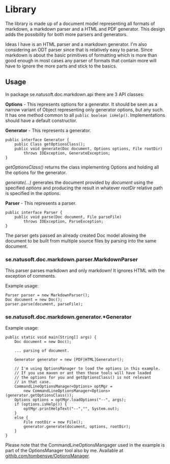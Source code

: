 # Library

The library is made up of a document model representing all formats of markdown, a markdown parser and
a HTML and PDF generator. This design adds the possibility for both more parsers and generators.

Ideas I have is an HTML parser and a markdown generator. I'm also considering an ODT parser since
that is relatively easy to parse. Since markdown is about the basic primitives of formatting which
is more than good enough in most cases any parser of formats that contain more will have to ignore
the more parts and stick to the basics.

## Usage

In package se.natusoft.doc.markdown.api there are 3 API classes:

__Options__ - This represents options for a generator. It should be seen as a narrow variant of Object
              representing only generator options, but any such. It has one method common to all
              `public boolean isHelp()`. Implementations should have a default constructor.
              
__Generator__ - This represents a generator.

	public interface Generator {
    	public Class getOptionsClass();
    	public void generate(Doc document, Options options, File rootDir) 
    	    throws IOException, GenerateException;
	}

_getOptionsClass()_ returns the class implementing Options and holding all the options for the generator.

_generate(...)_ generates the document provided by _document_ using the specified _options_ and producing
the result in whatever _rootDir_ relative path is specified in the _options_.

__Parser__ - This represents a parser.

	public interface Parser {
		public void parse(Doc document, File parseFile) 
		    throws IOException, ParseException;
	}

The parser gets passed an already created Doc model allowing the document to be built from multiple
source files by parsing into the same document. 

### se.natusoft.doc.markdown.parser.MarkdownParser

This parser parses markdown and only markdown! It ignores HTML with the exception of comments. 

Example usage:

	Parser parser = new MarkdownParser();
	Doc document = new Doc();
	parser.parse(document, parseFile);
	

### se.natusoft.doc.markdown.generator.*Generator

Example usage:

    public static void main(String[] args) {
    	Doc document = new Doc();
    
    	... parsing of document.

		Generator generator = new [PDF|HTML]Generator();
	
		// I'm using OptionsManager to load the options in this example.
		// If you use maven or ant then those tools will have loaded
		// the options for you and getOptionsClass() is not relevant
		// in that case.
    	CommandLineOptionsManager<Options> optMgr = 
        	new CommandLineOptionsManager<Options>(generator.getOptionsClass());
    	Options options = optMgr.loadOptions("--", args);
    	if (options.isHelp()) {
    		optMgr.printHelpText("--","", System.out);
    	}
    	else {
        	File rootDir = new File();
    		generator.generate(document, options, rootDir);
    	}
    }
    
Please note that the CommandLineOptionsMangager used in the example is part of the OptionsManager
tool also by me. Available at [githib.com/tombensve/OptionsManager](githib.com/tombensve/OptionsManager).

	




